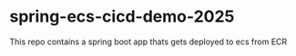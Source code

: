 # spring-ecs-cicd-demo-2025
This repo contains a spring boot app thats gets deployed to ecs from ECR 
